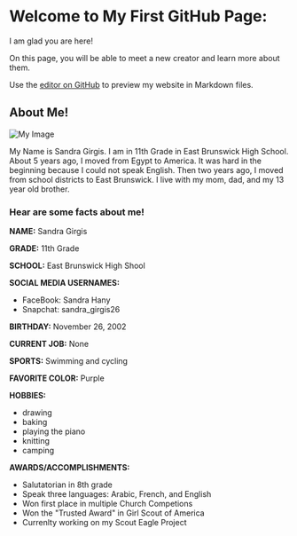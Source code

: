 # Welcome to My First GitHub Page:

I am glad you are here! 

On this page, you will be able to meet a new creator and learn more about them.

Use the [editor on GitHub](https://github.com/sandraHgirgis/First-Website-SandraGirgis/edit/master/README.md) to preview my website in Markdown files.


## About Me!

![My Image](https://parents.ebnet.org/genesis/sis/photos?type=student&studentID=108844)

My Name is Sandra Girgis. I am in 11th Grade in East Brunswick High School. About 5 years ago, I moved from Egypt to America. It was hard in the beginning because I could not speak English. Then two years ago, I moved from school districts to East Brunswick. I live with my mom, dad, and my 13 year old brother. 

### Hear are some facts about me!


**NAME:** Sandra Girgis

**GRADE:** 11th Grade 

**SCHOOL:** East Brunswick High Shool

**SOCIAL MEDIA USERNAMES:** 
- FaceBook: Sandra Hany
- Snapchat: sandra_girgis26

**BIRTHDAY:** November 26, 2002

**CURRENT JOB:** None

**SPORTS:** Swimming and cycling

**FAVORITE COLOR:** Purple

**HOBBIES:** 
- drawing
- baking
- playing the piano
- knitting
- camping

**AWARDS/ACCOMPLISHMENTS:** 
- Salutatorian in 8th grade 
- Speak three languages: Arabic, French, and English
- Won first place in multiple Church Competions
- Won the "Trusted Award" in Girl Scout of America
- Currenlty working on my Scout Eagle Project
